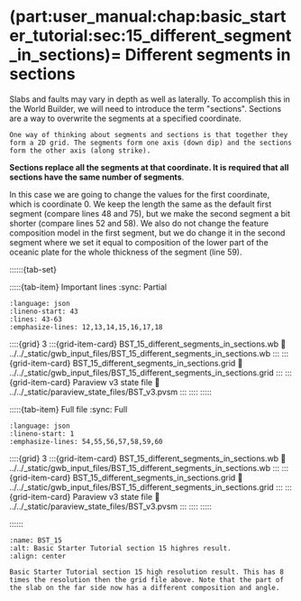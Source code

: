 (part:user_manual:chap:basic_starter_tutorial:sec:15_different_segment_in_sections)=
Different segments in sections
===============================

Slabs and faults may vary in depth as well as laterally. To accomplish this in the World Builder, we will need to introduce the term "sections". Sections are a way to overwrite the segments at a specified coordinate. 

```{note}
One way of thinking about segments and sections is that together they form a 2D grid. The segments form one axis (down dip) and the sections form the other axis (along strike). 
```

**Sections replace all the segments at that coordinate. It is required that all sections have the same number of segments**.

In this case we are going to change the values for the first coordinate, which is coordinate 0. We keep the length the same as the default first segment (compare lines 48 and 75), but we make the second segment a bit shorter (compare lines 52 and 58). We also do not change the feature composition model in the first segment, but we do change it in the second segment where we set it equal to composition of the lower part of the oceanic plate for the whole thickness of the segment (line 59).

::::::{tab-set}

:::::{tab-item} Important lines
:sync: Partial

```{literalinclude} ../../_static/gwb_input_files/BST_15_different_segments_in_sections.wb
:language: json
:lineno-start: 43
:lines: 43-63
:emphasize-lines: 12,13,14,15,16,17,18
```
::::{grid} 3
:::{grid-item-card} BST_15_different_segments_in_sections.wb
:link: ../../_static/gwb_input_files/BST_15_different_segments_in_sections.wb
:::
:::{grid-item-card} BST_15_different_segments_in_sections.grid
:link: ../../_static/gwb_input_files/BST_15_different_segments_in_sections.grid
:::
:::{grid-item-card} Paraview v3 state file 
:link: ../../_static/paraview_state_files/BST_v3.pvsm
:::
::::
:::::

:::::{tab-item} Full file
:sync: Full


```{literalinclude} ../../_static/gwb_input_files/BST_15_different_segments_in_sections.wb
:language: json
:lineno-start: 1
:emphasize-lines: 54,55,56,57,58,59,60
```

::::{grid} 3
:::{grid-item-card} BST_15_different_segments_in_sections.wb
:link: ../../_static/gwb_input_files/BST_15_different_segments_in_sections.wb
:::
:::{grid-item-card} BST_15_different_segments_in_sections.grid
:link: ../../_static/gwb_input_files/BST_15_different_segments_in_sections.grid
:::
:::{grid-item-card} Paraview v3 state file 
:link: ../../_static/paraview_state_files/BST_v3.pvsm
:::
::::
:::::

::::::

```{figure} ../../../../doc/sphinx/_static/images/user_manual/basic_starter_tutorial/BST_15.png
:name: BST_15
:alt: Basic Starter Tutorial section 15 highres result. 
:align: center

Basic Starter Tutorial section 15 high resolution result. This has 8 times the resolution then the grid file above. Note that the part of the slab on the far side now has a different composition and angle.
```
